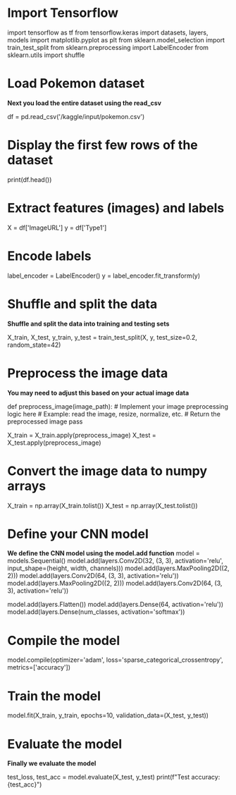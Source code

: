 # Import Tensorflow 
import tensorflow as tf
from tensorflow.keras import datasets, layers, models
import matplotlib.pyplot as plt
from sklearn.model_selection import train_test_split
from sklearn.preprocessing import LabelEncoder
from sklearn.utils import shuffle

# Load Pokemon dataset
**Next you load the entire dataset using the read_csv**

df = pd.read_csv('/kaggle/input/pokemon.csv')

# Display the first few rows of the dataset
print(df.head())

# Extract features (images) and labels
X = df['ImageURL']
y = df['Type1']

# Encode labels
label_encoder = LabelEncoder()
y = label_encoder.fit_transform(y)

# Shuffle and split the data 
**Shuffle and split the data into training and testing sets**

X_train, X_test, y_train, y_test = train_test_split(X, y, test_size=0.2, random_state=42)

# Preprocess the image data
**You may need to adjust this based on your actual image data**

def preprocess_image(image_path):
    # Implement your image preprocessing logic here
    # Example: read the image, resize, normalize, etc.
    # Return the preprocessed image
    pass

X_train = X_train.apply(preprocess_image)
X_test = X_test.apply(preprocess_image)

# Convert the image data to numpy arrays
X_train = np.array(X_train.tolist())
X_test = np.array(X_test.tolist())

# Define your CNN model
**We define the CNN model using the model.add function**
model = models.Sequential()
model.add(layers.Conv2D(32, (3, 3), activation='relu', input_shape=(height, width, channels)))
model.add(layers.MaxPooling2D((2, 2)))
model.add(layers.Conv2D(64, (3, 3), activation='relu'))
model.add(layers.MaxPooling2D((2, 2)))
model.add(layers.Conv2D(64, (3, 3), activation='relu'))

model.add(layers.Flatten())
model.add(layers.Dense(64, activation='relu'))
model.add(layers.Dense(num_classes, activation='softmax'))

# Compile the model
model.compile(optimizer='adam',
              loss='sparse_categorical_crossentropy',
              metrics=['accuracy'])

# Train the model
model.fit(X_train, y_train, epochs=10, validation_data=(X_test, y_test))

# Evaluate the model
**Finally we evaluate the model**

test_loss, test_acc = model.evaluate(X_test, y_test)
print(f"Test accuracy: {test_acc}")
